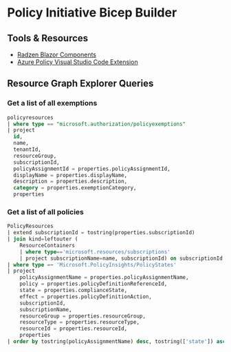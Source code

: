 # Policy Initiative Bicep Builder

## Tools & Resources

- [Radzen Blazor Components](https://blazor.radzen.com/docs/index.html)
- [Azure Policy Visual Studio Code Extension](https://marketplace.visualstudio.com/items?itemName=AzurePolicy.azurepolicyextension)

## Resource Graph Explorer Queries

### Get a list of all exemptions

```sql
policyresources
| where type == "microsoft.authorization/policyexemptions"
| project
  id,
  name,
  tenantId,
  resourceGroup,
  subscriptionId,
  policyAssignmentId = properties.policyAssignmentId,
  displayName = properties.displayName,
  description = properties.description,
  category = properties.exemptionCategory,
  properties
```

### Get a list of all policies

```sql
PolicyResources
| extend subscriptionId = tostring(properties.subscriptionId)
| join kind=leftouter (
    ResourceContainers 
    | where type=='microsoft.resources/subscriptions'
    | project subscriptionName=name, subscriptionId) on subscriptionId
| where type =~ 'Microsoft.PolicyInsights/PolicyStates'
| project 
    policyAssignmentName = properties.policyAssignmentName,
    policy = properties.policyDefinitionReferenceId, 
    state = properties.complianceState, 
    effect = properties.policyDefinitionAction,
    subscriptionId,
    subscriptionName,
    resourceGroup = properties.resourceGroup, 
    resourceType = properties.resourceType,
    resourceId = properties.resourceId,
    properties
| order by tostring(policyAssignmentName) desc, tostring(['state']) asc
```
